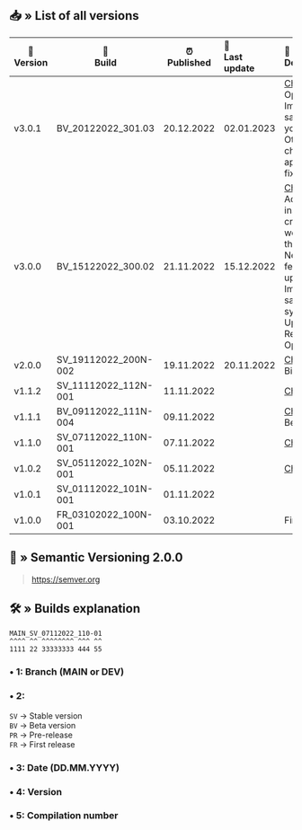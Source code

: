 ## 📥 » List of all versions
| 🔧<br>Version | 📝<br>Build          | ⏰ Published | 🎊<br>Last update | 📃<br>Description                                                                                                                                                                                                                          | 
|---------------|----------------------|-------------|:------------------|:-------------------------------------------------------------------------------------------------------------------------------------------------------------------------------------------------------------------------------------------|
| v3.0.1        | BV_20122022_301.03   | 20.12.2022  | 02.01.2023        | [Changes](https://github.com/sefinek24/Genshin-Impact-ReShade/compare/v2.0.0...v3.0.1) • Optimization. Improved safety of your PC. Other changes in app. Bug fixes.                                                                        |
| v3.0.0        | BV_15122022_300.02   | 21.11.2022  | 15.12.2022        | [Changes](https://github.com/sefinek24/Genshin-Impact-ReShade/compare/v2.0.0...v3.0.0) • Added installer and created new website for this mod.<br>New app features and updated UI. Improved safety system. Upgraded ReShade. Optimization. |
| v2.0.0        | SV_19112022_200N-002 | 19.11.2022  | 20.11.2022        | [Changes](https://github.com/sefinek24/Genshin-Impact-ReShade/compare/v1.1.2...v2.0.0) • Big update.                                                                                                                                       |
| v1.1.2        | SV_11112022_112N-001 | 11.11.2022  |                   | [Changes](https://github.com/sefinek24/Genshin-Impact-ReShade/compare/v1.1.1...v1.1.2)                                                                                                                                                     |
| v1.1.1        | BV_09112022_111N-004 | 09.11.2022  |                   | [Changes](https://github.com/sefinek24/Genshin-Impact-ReShade/compare/v1.1.0...v1.1.1) • Beta release.                                                                                                                                     |
| v1.1.0        | SV_07112022_110N-001 | 07.11.2022  |                   | [Changes](https://github.com/sefinek24/Genshin-Impact-ReShade/compare/v1.0.2...v1.1.0)                                                                                                                                                     |
| v1.0.2        | SV_05112022_102N-001 | 05.11.2022  |                   | [Changes](https://github.com/sefinek24/Genshin-Impact-ReShade/compare/v1.0.1...v1.0.2)                                                                                                                                                     |
| v1.0.1        | SV_01112022_101N-001 | 01.11.2022  |                   |                                                                                                                                                                                                                                            |
| v1.0.0        | FR_03102022_100N-001 | 03.10.2022  |                   | First release.                                                                                                                                                                                                                             |

## 📝 » Semantic Versioning 2.0.0
> https://semver.org

## 🛠️ » Builds explanation
```
MAIN_SV_07112022_110-01
^^^^ ^^ ^^^^^^^^ ^^^ ^^  
1111 22 33333333 444 55
```
### • 1: Branch (MAIN or DEV)
### • 2:
`SV` -> Stable version  
`BV` -> Beta version  
`PR` -> Pre-release  
`FR` -> First release
### • 3: Date (DD.MM.YYYY)
### • 4: Version
### • 5: Compilation number